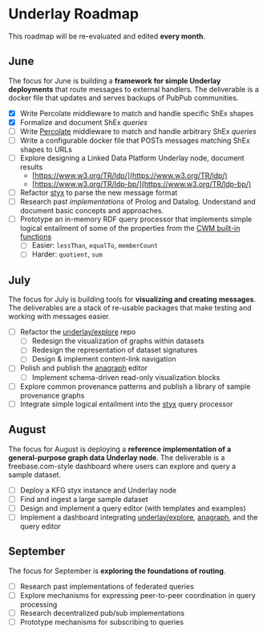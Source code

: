 # Underlay Roadmap

This roadmap will be re-evaluated and edited **every month**.

## June

The focus for June is building a **framework for simple Underlay deployments** that route messages to external handlers. The deliverable is a docker file that updates and serves backups of PubPub communities.

- [x]  Write Percolate middleware to match and handle specific ShEx shapes
- [x]  Formalize and document ShEx *queries*
- [ ]  Write [Percolate](https://github.com/underlay/percolate) middleware to match and handle arbitrary ShEx *queries*
- [ ]  Write a configurable docker file that POSTs messages matching ShEx shapes to URLs
- [ ]  Explore designing a Linked Data Platform Underlay node, document results
    - [https://www.w3.org/TR/ldp/](https://www.w3.org/TR/ldp/)
    - [https://www.w3.org/TR/ldp-bp/](https://www.w3.org/TR/ldp-bp/)
- [ ]  Refactor [styx](https://github.com/underlay/styx) to parse the new message format
- [ ]  Research past *implementations* of Prolog and Datalog. Understand and document basic concepts and approaches.
- [ ]  Prototype an in-memory RDF query processor that implements simple logical entailment of some of the properties from the [CWM built-in functions](https://www.w3.org/2000/10/swap/doc/CwmBuiltins)
    - [ ]  Easier: `lessThan`, `equalTo`, `memberCount`
    - [ ]  Harder: `quotient`, `sum`

## July

The focus for July is building tools for **visualizing and creating messages**. The deliverables are a stack of re-usable packages that make testing and working with messages easier.

- [ ]  Refactor the [underlay/explore](https://github.com/underlay/explore) repo
    - [ ]  Redesign the visualization of graphs within datasets
    - [ ]  Redesign the representation of dataset signatures
    - [ ]  Design & implement content-link navigation
- [ ]  Polish and publish the [anagraph](https://github.com/underlay/anagraph) editor
    - [ ]  Implement schema-driven read-only visualization blocks
- [ ]  Explore common provenance patterns and publish a library of sample provenance graphs
- [ ]  Integrate simple logical entailment into the [styx](https://github.com/underlay/styx) query processor

## August

The focus for August is deploying a **reference implementation of a general-purpose graph data Underlay node**. The deliverable is a freebase.com-style dashboard where users can explore and query a sample dataset.

- [ ]  Deploy a KFG styx instance and Underlay node
- [ ]  Find and ingest a large sample dataset
- [ ]  Design and implement a query editor (with templates and examples)
- [ ]  Implement a dashboard integrating [underlay/explore](https://github.com/underlay/explore), [anagraph](https://github.com/underlay/anagraph), and the query editor

## September

The focus for September is **exploring the foundations of routing**.

- [ ]  Research past implementations of federated queries
- [ ]  Explore mechanisms for expressing peer-to-peer coordination in query processing
- [ ]  Research decentralized pub/sub implementations
- [ ]  Prototype mechanisms for subscribing to queries
